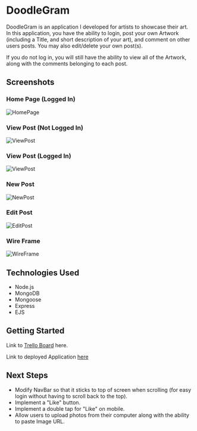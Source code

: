 # DoodleGram

DoodleGram is an application I developed for artists to showcase their art. In this application, you have the ability to login, post your own Artwork (including a Title, and short description of your art), and comment on other users posts. You may also edit/delete your own post(s).

If you do not log in, you will still have the ability to view all of the Artwork, along with the comments belonging to each post.


## Screenshots



### Home Page (Logged In)
![HomePage](https://i.imgur.com/QZN9JQu.png)

### View Post (Not Logged In)
![ViewPost](https://i.imgur.com/bOimYc0.png)

### View Post (Logged In)
![ViewPost](https://i.imgur.com/QoaWBCZ.png)

### New Post
![NewPost](https://i.imgur.com/q74rtDX.png)

### Edit Post
![EditPost](https://i.imgur.com/O5d8zwP.png)

### Wire Frame 
![WireFrame](https://i.imgur.com/u8tP2Pn.png)

## Technologies Used

- Node.js
- MongoDB
- Mongoose
- Express
- EJS

## Getting Started

Link to [Trello Board](https://trello.com/b/1Yp7uziE/doodlegram) here.

Link to deployed Application [here](https://doodle-gram.herokuapp.com/artwork)


## Next Steps

- Modify NavBar so that it sticks to top of screen when scrolling (for easy login without having to scroll back to the top).
- Implement a "Like" button.
- Implement a double tap for "Like" on mobile.
- Allow users to upload photos from their computer along with the ability to paste Image URL.














